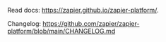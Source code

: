 Read docs: https://zapier.github.io/zapier-platform/.

Changelog: https://github.com/zapier/zapier-platform/blob/main/CHANGELOG.md
